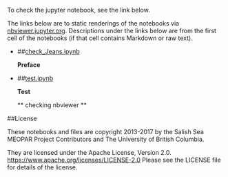 To check the jupyter notebook, see the link below.

The links below are to static renderings of the notebooks via
[nbviewer.jupyter.org](https://nbviewer.jupyter.org/).
Descriptions under the links below are from the first cell of the notebooks
(if that cell contains Markdown or raw text).

* ##[check_Jeans.ipynb](https://nbviewer.jupyter.org/urls/bitbucket.org/shun_saito/subhalo_velocity.git/raw/tip/jupyter_nb/check_Jeans.ipynb)  
    
    **Preface**  

* ##[test.ipynb](https://nbviewer.jupyter.org/urls/bitbucket.org/shun_saito/subhalo_velocity.git/raw/tip/jupyter_nb/test.ipynb)  
    
    **Test**  
      
    ** checking nbviewer **  


##License

These notebooks and files are copyright 2013-2017
by the Salish Sea MEOPAR Project Contributors
and The University of British Columbia.

They are licensed under the Apache License, Version 2.0.
https://www.apache.org/licenses/LICENSE-2.0
Please see the LICENSE file for details of the license.
